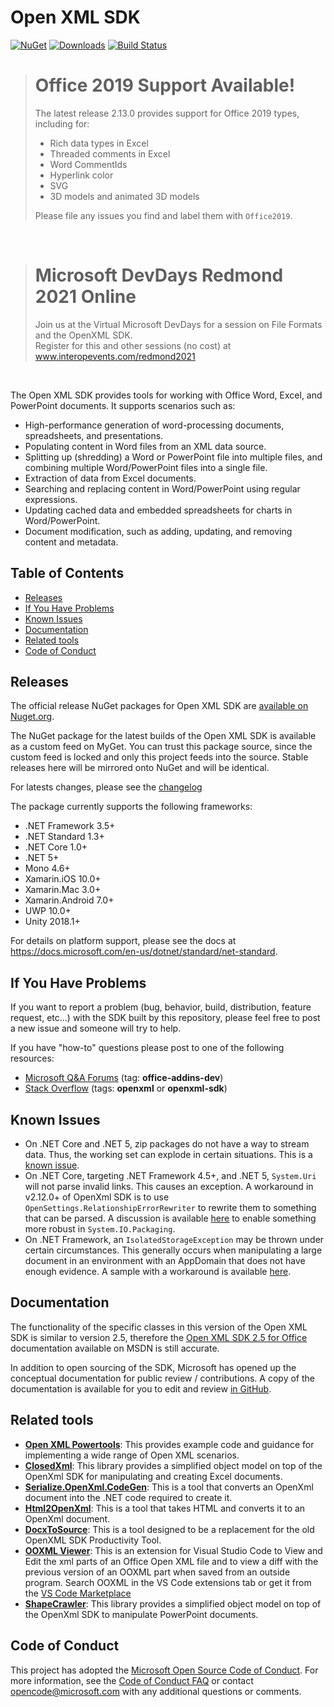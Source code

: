 Open XML SDK
============

[![NuGet](https://img.shields.io/nuget/v/DocumentFormat.OpenXml.svg)](https://www.nuget.org/packages/DocumentFormat.OpenXml)
[![Downloads](https://img.shields.io/nuget/dt/DocumentFormat.OpenXml.svg)](https://www.nuget.org/packages/DocumentFormat.OpenXml)
[![Build Status](https://office.visualstudio.com/OC/_apis/build/status/OpenXmlSdk/OfficeDev.Open-XML-SDK?branchName=master)](https://office.visualstudio.com/OC/_build/latest?definitionId=7420&branchName=master)

> # Office 2019 Support Available!
> The latest release 2.13.0 provides support for Office 2019 types, including for: 
>- Rich data types in Excel
>- Threaded comments in Excel
>- Word CommentIds
>- Hyperlink color
>- SVG
>- 3D models and animated 3D models  
>
> Please file any issues you find and label them with `Office2019`.  

&nbsp;
> # Microsoft DevDays Redmond 2021 Online
> Join us at the Virtual Microsoft DevDays for a session on File Formats and the OpenXML SDK.  
> Register for this and other sessions (no cost) at www.interopevents.com/redmond2021  


&nbsp;

The Open XML SDK provides tools for working with Office Word, Excel, and PowerPoint documents. It supports scenarios such as:

- High-performance generation of word-processing documents, spreadsheets, and presentations.
- Populating content in Word files from an XML data source.
- Splitting up (shredding) a Word or PowerPoint file into multiple files, and combining multiple Word/PowerPoint files into a single file.
- Extraction of data from Excel documents.
- Searching and replacing content in Word/PowerPoint using regular expressions.
- Updating cached data and embedded spreadsheets for charts in Word/PowerPoint.
- Document modification, such as adding, updating, and removing content and metadata.

Table of Contents
-----------------

- [Releases](#releases)
- [If You Have Problems](#if-you-have-problems)
- [Known Issues](#known-issues)
- [Documentation](#documentation)
- [Related tools](#related-tools)
- [Code of Conduct](#code-of-conduct)

Releases
--------------------------------

The official release NuGet packages for Open XML SDK are [available on Nuget.org](https://www.nuget.org/packages/DocumentFormat.OpenXml).

The NuGet package for the latest builds of the Open XML SDK is available as a custom feed on MyGet. You can trust this package source, since the custom feed is locked and only this project feeds into the source. Stable releases here will be mirrored onto NuGet and will be identical.

For latests changes, please see the [changelog](CHANGELOG.md)

The package currently supports the following frameworks:

- .NET Framework 3.5+
- .NET Standard 1.3+
- .NET Core 1.0+
- .NET 5+
- Mono 4.6+
- Xamarin.iOS 10.0+
- Xamarin.Mac 3.0+
- Xamarin.Android 7.0+
- UWP 10.0+
- Unity 2018.1+

For details on platform support, please see the docs at https://docs.microsoft.com/en-us/dotnet/standard/net-standard.

If You Have Problems
--------------------

If you want to report a problem (bug, behavior, build, distribution, feature request, etc...) with the SDK built by this repository, please feel free to post a new issue and someone will try to help.

If you have "how-to" questions please post to one of the following resources:

- [Microsoft Q&A Forums](https://docs.microsoft.com/en-us/answers/topics/office-addins-dev.html) (tag: **office-addins-dev**)
- [Stack Overflow](http://stackoverflow.com) (tags: **openxml** or **openxml-sdk**)

Known Issues
------------

- On .NET Core and .NET 5, zip packages do not have a way to stream data. Thus, the working set can explode in certain situations. This is a [known issue](https://github.com/dotnet/runtime/issues/1544).
- On .NET Core, targeting .NET Framework 4.5+, and .NET 5, `System.Uri` will not parse invalid links. This causes an exception. A workaround in v2.12.0+ of OpenXml SDK is to use `OpenSettings.RelationshipErrorRewriter` to rewrite them to something that can be parsed. A discussion is available [here](https://github.com/dotnet/runtime/issues/26084) to enable something more robust in `System.IO.Packaging`.
- On .NET Framework, an `IsolatedStorageException` may be thrown under certain circumstances. This generally occurs when manipulating a large document in an environment with an AppDomain that does not have enough evidence. A sample with a workaround is available [here](/samples/IsolatedStorageExceptionWorkaround).

Documentation
-------------

The functionality of the specific classes in this version of the Open XML SDK is similar to version 2.5, therefore the [Open XML SDK 2.5 for Office](http://msdn.microsoft.com/en-us/library/office/bb448854.aspx) documentation available on MSDN is still accurate.

In addition to open sourcing of the SDK, Microsoft has opened up the conceptual documentation for public review / contributions.  A copy of the documentation is  available for you to edit and review [in GitHub](https://github.com/OfficeDev/office-content).

Related tools
-------------

- **[Open XML Powertools](https://github.com/EricWhiteDev/Open-Xml-PowerTools)**: This provides example code and guidance for implementing a wide range of Open XML scenarios.
- **[ClosedXml](https://github.com/closedxml/closedxml)**: This library provides a simplified object model on top of the OpenXml SDK for manipulating and creating Excel documents.
- **[Serialize.OpenXml.CodeGen](https://github.com/rmboggs/Serialize.OpenXml.CodeGen)**: This is a tool that converts an OpenXml document into the .NET code required to create it.
- **[Html2OpenXml](https://github.com/onizet/html2openxml)**: This is a tool that takes HTML and converts it to an OpenXml document.
- **[DocxToSource](https://github.com/rmboggs/DocxToSource)**: This is a tool designed to be a replacement for the old OpenXML SDK Productivity Tool.
- **[OOXML Viewer](https://github.com/yuenm18/ooxml-viewer-vscode)**: This is an extension for Visual Studio Code to View and Edit the xml parts of an Office Open XML file and to view a diff with the previous version of an OOXML part when saved from an outside program. Search OOXML in the VS Code extensions tab or get it from the [VS Code Marketplace](https://marketplace.visualstudio.com/items?itemName=yuenm18.ooxml-viewer)
- **[ShapeCrawler](https://github.com/ShapeCrawler/ShapeCrawler)**: This library provides a simplified object model on top of the OpenXml SDK to manipulate PowerPoint documents.

Code of Conduct
---------------

This project has adopted the [Microsoft Open Source Code of Conduct](https://opensource.microsoft.com/codeofconduct/). For more information, see the [Code of Conduct FAQ](https://opensource.microsoft.com/codeofconduct/faq/) or contact [opencode@microsoft.com](mailto:opencode@microsoft.com) with any additional questions or comments.
